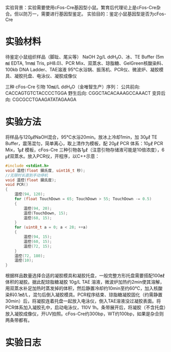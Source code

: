 实验背景：实验需要使用cFos-Cre基因型小鼠。繁育后代理论上是cFos-Cre杂合。但以防万一，需要进行基因型鉴定。
实验目的：鉴定小鼠基因型是否为cFos-Cre

# 实验材料
待鉴定小鼠组织样品（脚趾、尾尖等）
NaOH 2g/L ddH₂O、冰、TE Buffer (5m㏖ EDTA, 1m㏖ Tris, pH8.0)、PCR Mix、双蒸水、琼脂糖、GelGreen核酸染料、100kb DNA Ladder、TAE溶液
95℃水浴锅、振荡机、PCR仪、微波炉、凝胶模具、凝胶托盘、电泳仪、凝胶成像仪

三种 cFos-Cre 引物 10㏖/L ddH₂O（金唯智生产）序列：
公共前向: CACCAGTGTCTACCCCTGGA
野生后向: CGGCTACACAAAGCCAAACT
变异后向: CGCGCCTGAAGATATAGAAGA

# 实验方法
将样品与120㎕NaOH混合，95℃水浴20min。放冰上冷却1min，加 30㎕ TE Buffer，震荡混匀，简单离心，取上清作为模板，配 20㎕ PCR 体系：10㎕ PCR Mix，1㎕ 模板，cFos-Cre 三种引物各1㎕（注意引物存储液可能是10倍浓度），6㎕双蒸水。放入PCR仪，开程序，以C++示意：
```C++
#include <stdint.h>
void 温控(float 摄氏度, uint16_t 秒);
//无限时长直到手动停机
void 温控(float 摄氏度);
void PCR()
{
	温控(94, 120);
	for (float TouchDown = 65; TouchDown > 55; TouchDown -= 0.5)
	{
		温控(94, 20);
		温控(TouchDown, 15);
		温控(68, 15);
	}
	for (uint8_t a = 0; a < 28; ++a)
	{
		温控(94, 15);
		温控(60, 15);
		温控(72, 15);
	}
	温控(72, 180);
	温控(10);
}
```
根据样品数量选择合适的凝胶模具和凝胶托盘，一般完整方形托盘需要搭配100㎖体积的凝胶。据此配琼脂糖凝胶 10g/L TAE 溶液，微波炉加热约2min使其溶解，用双蒸水补足加热时蒸发掉的体积，然后静置冷却约10min至约60℃，加入核酸染料0.1㎖/L，混匀后倒入凝胶模具。PCR程序结束、琼脂糖凝胶固化（约需静置30min）后，将凝胶连着托盘一起放入电泳仪，倒入TAE溶液没过凝胶表面。将PCR体系加入凝胶孔中，启动电泳仪，110V 1h。条带展开后，将凝胶（不含托盘）放入凝胶成像仪，开UV拍照。cFos-Cre约300bp，WT约100bp，如果是杂合则两条带都有。

# 实验日志
